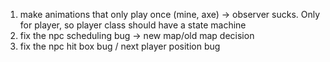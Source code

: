 1) make animations that only play once (mine, axe) -> observer sucks. Only for player, so player class should have a state machine
2) fix the npc scheduling bug -> new map/old map decision
3) fix the npc hit box bug / next player position bug

